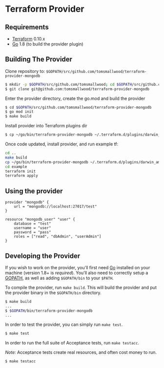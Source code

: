 Terraform Provider
==================

Requirements
------------

-	[Terraform](https://www.terraform.io/downloads.html) 0.10.x
-	[Go](https://golang.org/doc/install) 1.8 (to build the provider plugin)

Building The Provider
---------------------

Clone repository to: `$GOPATH/src/github.com/tomsmallwood/terraform-provider-mongodb`

```sh
$ mkdir -p $GOPATH/src/github.com/tomsmallwood; cd $GOPATH/src/github.com/tomsmallwood
$ git clone git@github.com:tomsmallwood/terraform-provider-mongodb
```

Enter the provider directory, create the go.mod and build the provider

```sh
$ cd $GOPATH/src/github.com/tomsmallwood/terraform-provider-mongodb
$ go mod init
$ make build
```

Install provider into Terraform plugins dir
```sh
$ cp ~/go/bin/terraform-provider-mongodb ~/.terraform.d/plugins/darwin_amd64/
```

Once code updated, install provider, and run example tf:
```sh
cd ..
make build
cp ~/go/bin/terraform-provider-mongodb ~/.terraform.d/plugins/darwin_amd64/
cd example
terraform init
terraform apply
```

Using the provider
----------------------

```
provider "mongodb" {
    url = "mongodb://localhost:27017/test"
}

resource "mongodb_user" "user" {
    database = "test"
    username = "user"
    password = "pass"
    roles = ["read", "dbAdmin", "userAdmin"]
}
```

Developing the Provider
---------------------------

If you wish to work on the provider, you'll first need [Go](http://www.golang.org) installed on your machine (version 1.8+ is *required*). You'll also need to correctly setup a [GOPATH](http://golang.org/doc/code.html#GOPATH), as well as adding `$GOPATH/bin` to your `$PATH`.

To compile the provider, run `make build`. This will build the provider and put the provider binary in the `$GOPATH/bin` directory.

```sh
$ make build
...
$ $GOPATH/bin/terraform-provider-mongodb
...
```

In order to test the provider, you can simply run `make test`.

```sh
$ make test
```

In order to run the full suite of Acceptance tests, run `make testacc`.

*Note:* Acceptance tests create real resources, and often cost money to run.

```sh
$ make testacc
```
